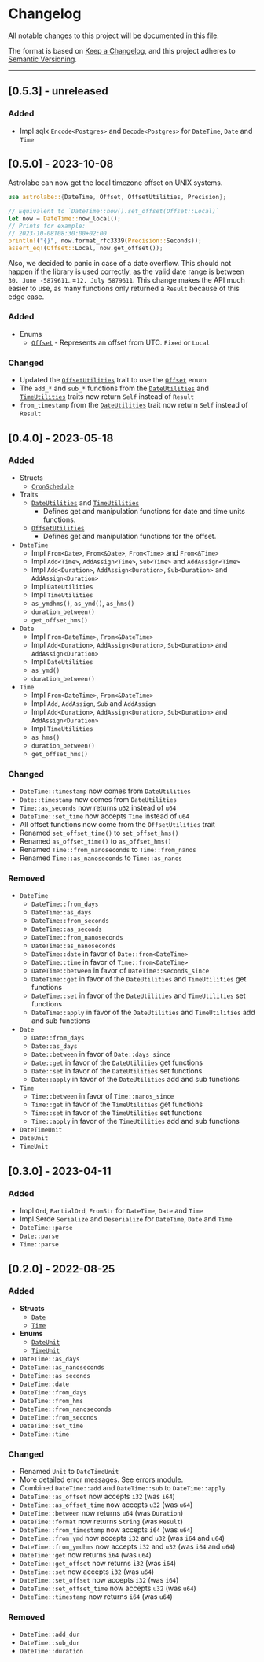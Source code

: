 # Changelog
All notable changes to this project will be documented in this file.

The format is based on [Keep a Changelog](https://keepachangelog.com/en/1.0.0/),
and this project adheres to [Semantic Versioning](https://semver.org/spec/v2.0.0.html).

---

## [0.5.3] - unreleased
### Added
- Impl sqlx `Encode<Postgres>` and `Decode<Postgres>` for `DateTime`, `Date` and `Time`

## [0.5.0] - 2023-10-08
Astrolabe can now get the local timezone offset on UNIX systems.
```rust
use astrolabe::{DateTime, Offset, OffsetUtilities, Precision};

// Equivalent to `DateTime::now().set_offset(Offset::Local)`
let now = DateTime::now_local();
// Prints for example:
// 2023-10-08T08:30:00+02:00
println!("{}", now.format_rfc3339(Precision::Seconds));
assert_eq!(Offset::Local, now.get_offset());
```

Also, we decided to panic in case of a date overflow. This should not happen if the library is used correctly, as the valid date range is between `30. June -5879611`..=`12. July 5879611`. This change makes the API much easier to use, as many functions only returned a `Result` because of this edge case.

### Added
- Enums
  - [`Offset`](https://docs.rs/astrolabe/0.5.0/astrolabe/enum.Offset.html) - Represents an offset from UTC. `Fixed` or `Local`

### Changed
- Updated the [`OffsetUtilities`](https://docs.rs/astrolabe/0.5.0/astrolabe/trait.OffsetUtilities.html) trait to use the [`Offset`](https://docs.rs/astrolabe/0.5.0/astrolabe/enum.Offset.html) enum
- The `add_*` and `sub_*` functions from the [`DateUtilities`](https://docs.rs/astrolabe/0.5.0/astrolabe/trait.DateUtilities.html) and [`TimeUtilities`](https://docs.rs/astrolabe/0.5.0/astrolabe/trait.TimeUtilities.html) traits now return `Self` instead of `Result`
- `from_timestamp` from the [`DateUtilities`](https://docs.rs/astrolabe/0.5.0/astrolabe/trait.DateUtilities.html) trait now return `Self` instead of `Result`

## [0.4.0] - 2023-05-18
### Added
- Structs
  - [`CronSchedule`](https://docs.rs/astrolabe/0.4.0/astrolabe/struct.CronSchedule.html)
- Traits
  - [`DateUtilities`](https://docs.rs/astrolabe/0.4.0/astrolabe/trait.DateUtilities.html) and [`TimeUtilities`](https://docs.rs/astrolabe/0.4.0/astrolabe/trait.TimeUtilities.html)
    - Defines get and manipulation functions for date and time units functions.
  - [`OffsetUtilities`](https://docs.rs/astrolabe/0.4.0/astrolabe/trait.OffsetUtilities.html)
    - Defines get and manipulation functions for the offset.
- `DateTime`
  - Impl `From<Date>`, `From<&Date>`, `From<Time>` and `From<&Time>`
  - Impl `Add<Time>`, `AddAssign<Time>`, `Sub<Time>` and `AddAssign<Time>`
  - Impl `Add<Duration>`, `AddAssign<Duration>`, `Sub<Duration>` and `AddAssign<Duration>`
  - Impl `DateUtilities`
  - Impl `TimeUtilities`
  - `as_ymdhms()`, `as_ymd()`, `as_hms()`
  - `duration_between()`
  - `get_offset_hms()`
- `Date`
  - Impl `From<DateTime>`, `From<&DateTime>`
  - Impl `Add<Duration>`, `AddAssign<Duration>`, `Sub<Duration>` and `AddAssign<Duration>`
  - Impl `DateUtilities`
  - `as_ymd()`
  - `duration_between()`
- `Time`
  - Impl `From<DateTime>`, `From<&DateTime>`
  - Impl `Add`, `AddAssign`, `Sub` and `AddAssign`
  - Impl `Add<Duration>`, `AddAssign<Duration>`, `Sub<Duration>` and `AddAssign<Duration>`
  - Impl `TimeUtilities`
  - `as_hms()`
  - `duration_between()`
  - `get_offset_hms()`

### Changed
- `DateTime::timestamp` now comes from `DateUtilities`
- `Date::timestamp` now comes from `DateUtilities`
- `Time::as_seconds` now returns `u32` instead of `u64`
- `DateTime::set_time` now accepts `Time` instead of `u64`
- All offset functions now come from the `OffsetUtilities` trait
- Renamed `set_offset_time()` to `set_offset_hms()`
- Renamed `as_offset_time()` to `as_offset_hms()`
- Renamed `Time::from_nanoseconds` to `Time::from_nanos`
- Renamed `Time::as_nanoseconds` to `Time::as_nanos`

### Removed
- `DateTime`
  - `DateTime::from_days`
  - `DateTime::as_days`
  - `DateTime::from_seconds`
  - `DateTime::as_seconds`
  - `DateTime::from_nanoseconds`
  - `DateTime::as_nanoseconds`
  - `DateTime::date` in favor of `Date::from<DateTime>`
  - `DateTime::time` in favor of `Time::from<DateTime>`
  - `DateTime::between` in favor of `DateTime::seconds_since`
  - `DateTime::get` in favor of the `DateUtilities` and `TimeUtilities` get functions
  - `DateTime::set` in favor of the `DateUtilities` and `TimeUtilities` set functions
  - `DateTime::apply` in favor of the `DateUtilities` and `TimeUtilities` add and sub functions
- `Date`
  - `Date::from_days`
  - `Date::as_days`
  - `Date::between` in favor of `Date::days_since`
  - `Date::get` in favor of the `DateUtilities` get functions
  - `Date::set` in favor of the `DateUtilities` set functions
  - `Date::apply` in favor of the `DateUtilities` add and sub functions
- `Time`
  - `Time::between` in favor of `Time::nanos_since`
  - `Time::get` in favor of the `TimeUtilities` get functions
  - `Time::set` in favor of the `TimeUtilities` set functions
  - `Time::apply` in favor of the `TimeUtilities` add and sub functions
- `DateTimeUnit`
- `DateUnit`
- `TimeUnit`

## [0.3.0] - 2023-04-11
### Added
- Impl `Ord`, `PartialOrd`, `FromStr` for `DateTime`, `Date` and `Time`
- Impl Serde `Serialize` and `Deserialize` for `DateTime`, `Date` and `Time`
- `DateTime::parse`
- `Date::parse`
- `Time::parse`

## [0.2.0] - 2022-08-25
### Added
- **Structs**
  - [`Date`](https://docs.rs/astrolabe/0.2.0/astrolabe/struct.Date.html)
  - [`Time`](https://docs.rs/astrolabe/0.2.0/astrolabe/struct.Time.html)
- **Enums**
  - [`DateUnit`](https://docs.rs/astrolabe/0.2.0/astrolabe/enum.DateUnit.html)
  - [`TimeUnit`](https://docs.rs/astrolabe/0.2.0/astrolabe/enum.TimeUnit.html)
- `DateTime::as_days`
- `DateTime::as_nanoseconds`
- `DateTime::as_seconds`
- `DateTime::date`
- `DateTime::from_days`
- `DateTime::from_hms`
- `DateTime::from_nanoseconds`
- `DateTime::from_seconds`
- `DateTime::set_time`
- `DateTime::time`

### Changed
- Renamed `Unit` to `DateTimeUnit`
- More detailed error messages. See [errors module](https://docs.rs/astrolabe/0.2.0/astrolabe/errors/index.html).
- Combined `DateTime::add` and `DateTime::sub` to `DateTime::apply`
- `DateTime::as_offset` now accepts `i32` (was `i64`)
- `DateTime::as_offset_time` now accepts `u32` (was `u64`)
- `DateTime::between` now returns `u64` (was `Duration`)
- `DateTime::format` now returns `String` (was `Result`)
- `DateTime::from_timestamp` now accepts `i64` (was `u64`)
- `DateTime::from_ymd` now accepts `i32` and `u32` (was `i64` and `u64`)
- `DateTime::from_ymdhms` now accepts `i32` and `u32` (was `i64` and `u64`)
- `DateTime::get` now returns `i64` (was `u64`)
- `DateTime::get_offset` now returns `i32` (was `i64`)
- `DateTime::set` now accepts `i32` (was `u64`)
- `DateTime::set_offset` now accepts `i32` (was `i64`)
- `DateTime::set_offset_time` now accepts `u32` (was `u64`)
- `DateTime::timestamp` now returns `i64` (was `u64`)

### Removed
- `DateTime::add_dur`
- `DateTime::sub_dur`
- `DateTime::duration`
